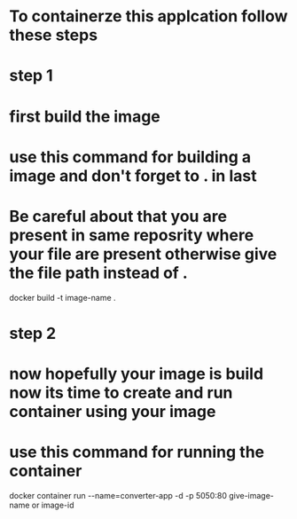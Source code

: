 # To containerze this applcation follow these steps

# step 1

# first build the image 
# use this command for building a image and don't forget to . in last
# Be careful about that you are present in same reposrity where your file are present otherwise give the file path instead of .
docker build -t image-name . 
  
# step 2
  
# now hopefully your image is build now its time to create and run container using your image
  # use this command for running the container
  
  docker container run --name=converter-app -d -p 5050:80 give-image-name or image-id
  
